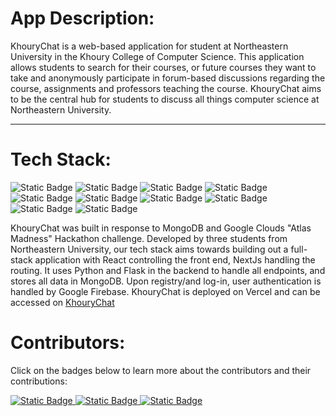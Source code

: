 # App Description:

KhouryChat is a web-based application for student at Northeastern University in the Khoury College of Computer Science. This application allows students to search for their courses, or future courses they want to take and anonymously participate in forum-based discussions regarding the course, assignments and professors teaching the course. KhouryChat aims to be the central hub for students to discuss all things computer science at Northeastern University.

---
# Tech Stack:
![Static Badge](https://img.shields.io/badge/JavaScript-Hidden?logo=Javascript&logoColor=FFCA28&labelColor=white&color=blue) ![Static Badge](https://img.shields.io/badge/MongoDB-Hidden?logo=MongoDB&logoColor=%2347A248&labelColor=white&color=blue) ![Static Badge](https://img.shields.io/badge/Python-Hidden?logo=Python&logoColor=%233776AB&labelColor=white&color=blue) ![Static Badge](https://img.shields.io/badge/Flask-hidden?logo=Flask&logoColor=black&labelColor=white&color=blue)
![Static Badge](https://img.shields.io/badge/Firebase-hidden?logo=Firebase&logoColor=red&labelColor=white&color=blue) ![Static Badge](https://img.shields.io/badge/NextJs-hidden?logo=Next.Js&logoColor=black&labelColor=white&color=blue) ![Static Badge](https://img.shields.io/badge/React-hidden?logo=React&logoColor=blue&labelColor=white&color=blue)
![Static Badge](https://img.shields.io/badge/Tailwinds-hidden?logo=Tailwind%20css&logoColor=orange&labelColor=white&color=blue)
![Static Badge](https://img.shields.io/badge/Three.js-hidden?logo=Three.js&logoColor=red&labelColor=white&color=blue)
![Static Badge](https://img.shields.io/badge/Vercel-hidden?logo=Vercel&logoColor=purple&labelColor=white&color=blue)

KhouryChat was built in response to MongoDB and Google Clouds "Atlas Madness" Hackathon challenge. Developed by three students from Northeastern University, our tech stack aims towards building out a full-stack application with React controlling the front end, NextJs handling the routing. It uses Python and Flask in the backend to handle all endpoints, and stores all data in MongoDB. Upon registry/and log-in, user authentication is handled by Google Firebase. KhouryChat is deployed on Vercel and can be accessed on [KhouryChat](https://www.khourychat.com/)

# Contributors:
Click on the badges below to learn more about the contributors and their contributions:

<a href="https://github.com/neelthepatel8">
    <img src="https://img.shields.io/badge/Neel%20Patel-hidden?logo=Github&logoColor=black&labelColor=white&color=blue&link=https%3A%2F%2Fgithub.com%2Fneelthepatel8" alt="Static Badge">
</a> <a href="https://github.com/IvyWang152">
    <img src="https://img.shields.io/badge/Zhen%20Wang-hidden?logo=Github&logoColor=black&labelColor=white&color=blue&link=https%3A%2F%2Fgithub.com%2FIvyWang152" alt="Static Badge">
</a> <a href="https://github.com/cwcoogan">
    <img src="https://img.shields.io/badge/Chase%20Coogan-hidden?logo=Github&logoColor=black&labelColor=white&color=blue&link=https%3A%2F%2Fgithub.com%2Fcwcoogan" alt="Static Badge">
</a>


